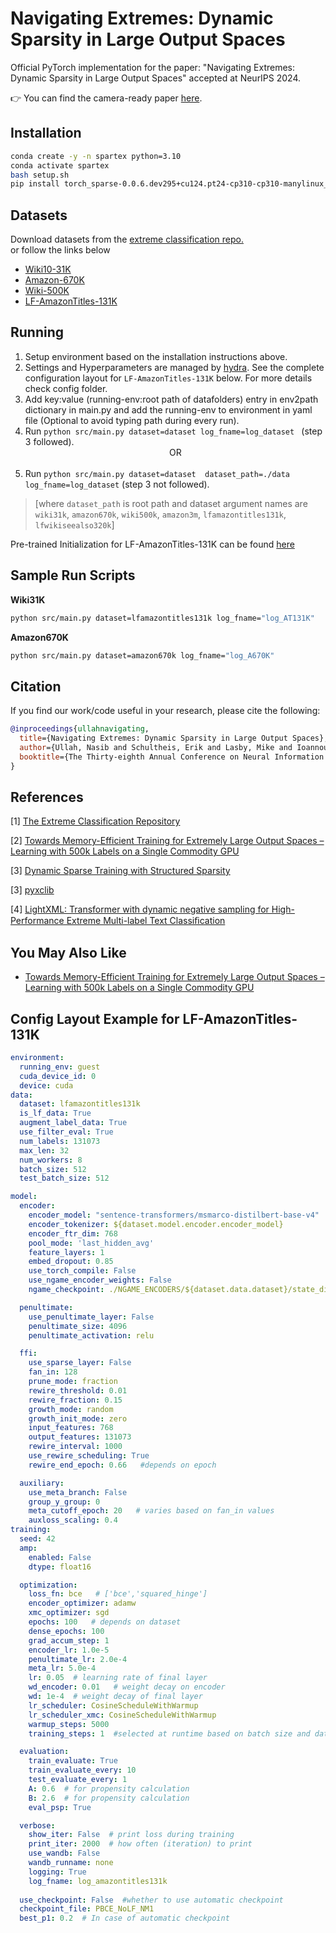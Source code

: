 # Navigating Extremes: Dynamic Sparsity in Large Output Spaces

Official PyTorch implementation for the paper: "Navigating Extremes: Dynamic Sparsity in Large Output Spaces" accepted at NeurIPS 2024.

👉 You can find the camera-ready paper [here](https://openreview.net/pdf/7aacb2ffb72ddd303550f05a9685e42edb962e32.pdf).


## Installation

```bash
conda create -y -n spartex python=3.10
conda activate spartex
bash setup.sh
pip install torch_sparse-0.0.6.dev295+cu124.pt24-cp310-cp310-manylinux_2_17_x86_64.manylinux2014_x86_64.whl
```

## Datasets
Download datasets from the [extreme classification repo.](http://manikvarma.org/downloads/XC/XMLRepository.html)  
or follow the links below
-   [Wiki10-31K](https://www.dropbox.com/scl/fo/pueq58m7lz7r6yt9jtl90/h?rlkey=b7w2cr3eq4y1rc33tgu96huc2&dl=0)
-   [Amazon-670K](https://www.dropbox.com/scl/fo/effa1w2c2l68ql0mcvgmx/h?rlkey=65nsv9otk0w6olyzbrj6b5msd&dl=0)
-   [Wiki-500K](https://www.dropbox.com/scl/fo/3v5wgn396hyzukmhc31fn/h?rlkey=e4ga4g3l8pc7xv6dkc3j0d1pv&dl=0)
-   [LF-AmazonTitles-131K](https://www.dropbox.com/scl/fo/qbt00gbyt35p2h1yz05on/h?rlkey=3bf8dbq3bgns9dvfau4d9d7sx&dl=0)


## Running
1. Setup environment based on the installation instructions above. 
2. Settings and Hyperparameters are managed by [hydra](https://hydra.cc/). See the complete configuration layout for `LF-AmazonTitles-131K` below. For more details check config folder.
3. Add key:value (running-env:root path of datafolders) entry in  env2path dictionary in main.py and add the running-env to environment in yaml file (Optional to avoid typing path during every run).
4. Run `python src/main.py dataset=dataset log_fname=log_dataset ` (step 3 followed).
            <br> <center>OR</center> <br>
5. Run `python src/main.py dataset=dataset  dataset_path=./data log_fname=log_dataset` (step 3 not followed).
>[where `dataset_path` is root path and dataset argument names are  `wiki31k`,  `amazon670k`, `wiki500k`, `amazon3m`, `lfamazontitles131k`, `lfwikiseealso320k`]

Pre-trained Initialization for LF-AmazonTitles-131K can be found [here](https://drive.google.com/drive/folders/16NchlBKPf_nnAP3cKW2NLlVu1rY1z7Vf?usp=sharing)


## Sample Run Scripts
**Wiki31K**
```bash
python src/main.py dataset=lfamazontitles131k log_fname="log_AT131K"

```
**Amazon670K**
```bash
python src/main.py dataset=amazon670k log_fname="log_A670K"

```
## Citation
If you find our work/code useful in your research, please cite the following:
```bibtex
@inproceedings{ullahnavigating,
  title={Navigating Extremes: Dynamic Sparsity in Large Output Spaces},
  author={Ullah, Nasib and Schultheis, Erik and Lasby, Mike and Ioannou, Yani and Babbar, Rohit},
  booktitle={The Thirty-eighth Annual Conference on Neural Information Processing Systems}
}

```

## References
[1] [The Extreme Classification Repository](http://manikvarma.org/downloads/XC/XMLRepository.html)

[2] [Towards Memory-Efficient Training for Extremely Large Output Spaces – Learning with 500k Labels on a Single Commodity GPU](https://github.com/xmc-aalto/ecml23-sparse)

[3] [Dynamic Sparse Training with Structured Sparsity](https://openreview.net/pdf?id=kOBkxFRKTA)

[3] [pyxclib](https://github.com/kunaldahiya/pyxclib)

[4] [LightXML: Transformer with dynamic negative sampling for High-Performance Extreme Multi-label Text Classiﬁcation](https://github.com/kongds/LightXML)

## You May Also Like

- [Towards Memory-Efficient Training for Extremely Large Output Spaces – Learning with 500k Labels on a Single Commodity GPU](https://github.com/xmc-aalto/ecml23-sparse)

## Config Layout Example for LF-AmazonTitles-131K
```yaml
environment:
  running_env: guest
  cuda_device_id: 0
  device: cuda
data:
  dataset: lfamazontitles131k
  is_lf_data: True
  augment_label_data: True
  use_filter_eval: True
  num_labels: 131073
  max_len: 32
  num_workers: 8
  batch_size: 512
  test_batch_size: 512

model:
  encoder:
    encoder_model: "sentence-transformers/msmarco-distilbert-base-v4" 
    encoder_tokenizer: ${dataset.model.encoder.encoder_model}
    encoder_ftr_dim: 768
    pool_mode: 'last_hidden_avg'
    feature_layers: 1
    embed_dropout: 0.85 
    use_torch_compile: False
    use_ngame_encoder_weights: False
    ngame_checkpoint: ./NGAME_ENCODERS/${dataset.data.dataset}/state_dict.pt

  penultimate:
    use_penultimate_layer: False
    penultimate_size: 4096
    penultimate_activation: relu

  ffi:
    use_sparse_layer: False
    fan_in: 128
    prune_mode: fraction
    rewire_threshold: 0.01
    rewire_fraction: 0.15
    growth_mode: random
    growth_init_mode: zero
    input_features: 768
    output_features: 131073  
    rewire_interval: 1000
    use_rewire_scheduling: True
    rewire_end_epoch: 0.66   #depends on epoch

  auxiliary:
    use_meta_branch: False
    group_y_group: 0
    meta_cutoff_epoch: 20   # varies based on fan_in values
    auxloss_scaling: 0.4
training:
  seed: 42
  amp:
    enabled: False
    dtype: float16

  optimization:
    loss_fn: bce   # ['bce','squared_hinge']
    encoder_optimizer: adamw
    xmc_optimizer: sgd
    epochs: 100   # depends on dataset
    dense_epochs: 100
    grad_accum_step: 1
    encoder_lr: 1.0e-5
    penultimate_lr: 2.0e-4
    meta_lr: 5.0e-4
    lr: 0.05  # learning rate of final layer
    wd_encoder: 0.01   # weight decay on encoder
    wd: 1e-4  # weight decay of final layer
    lr_scheduler: CosineScheduleWithWarmup
    lr_scheduler_xmc: CosineScheduleWithWarmup
    warmup_steps: 5000
    training_steps: 1  #selected at runtime based on batch size and dataloader

  evaluation:
    train_evaluate: True
    train_evaluate_every: 10
    test_evaluate_every: 1
    A: 0.6  # for propensity calculation
    B: 2.6  # for propensity calculation
    eval_psp: True

  verbose:
    show_iter: False  # print loss during training
    print_iter: 2000  # how often (iteration) to print
    use_wandb: False
    wandb_runname: none
    logging: True
    log_fname: log_amazontitles131k
    
  use_checkpoint: False  #whether to use automatic checkpoint
  checkpoint_file: PBCE_NoLF_NM1
  best_p1: 0.2  # In case of automatic checkpoint
```


